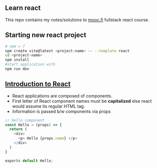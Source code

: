## Learn react
This repo contains my notes/solutions to [mooc.fi](https://fullstackopen.com) fullstack react course.

## Starting new react project
```bash
# npm = 7
npm create vite@latest <project-name> -- --template react
cd <project-name>
npm install
#start application with
npm run dev
```

## [Introduction to React](https://fullstackopen.com/en/part1/introduction_to_react)
- React applications are composed of components.
- First letter of React component names must be **capitalized** else react would assume its regular HTML tag.
- Information is passed b/w components via props
```js
// Hello component
const Hello = (props) => {
  return (
    <div>
      <p> Hello {props.name} </p>
    </div>
  )
}

exports default Hello;
```

